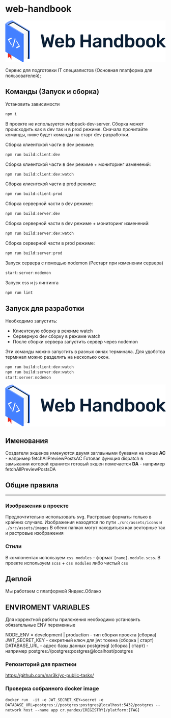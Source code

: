 # web-handbook

![Image of Alfa Code](https://raw.githubusercontent.com/alfa-code/web-handbook/master/src/assets/images/logo-for-readme.png?token=AE6ZXO33LHKZKVKR6BMSKAK7VAMVG)

Сервис для подготовки IT специалистов (Основная платформа для пользователей);

## Команды (Запуск и сборка)

Установить зависимости

```javascript
npm i
```

В проекте не используется webpack-dev-server. Сборка может происходить как в dev так и в prod режиме. Сначала прочитайте команды, ниже будет команды на старт dev разработки.

Сборка клиентской части в dev режиме:

```javascript
npm run build:client:dev
```

Сборка клиентской части в dev режиме + мониторинг изменений:

```javascript
npm run build:client:dev:watch
```

Сборка клиентской части в prod режиме:

```javascript
npm run build:client:prod
```

Сборка серверной части в dev режиме:

```javascript
npm run build:server:dev
```

Сборка серверной части в dev режиме + мониторинг изменений:

```javascript
npm run build:server:dev:watch
```

Сборка серверной части в prod режиме:

```javascript
npm run build:server:prod
```

Запуск сервера с помощью nodemon (Рестарт при изменении сервера)

```javascript
start:server:nodemon
```

Запуск css и js линтинга

```javascript
npm run lint
```

## Запуск для разработки

Необходимо запустить:

- Клиентскую сборку в режиме watch
- Серверную dev сборку в режиме watch
- После сборки сервера запустить сервер через nodemon

Эти команды можно запустить в разных окнах терминала. Для удобства терминал можно разделить на несколько окон.

```javascript
npm run build:client:dev:watch
npm run build:server:dev:watch
start:server:nodemon
```

![Image of Terminal](https://raw.githubusercontent.com/alfa-code/web-handbook/master/src/assets/images/logo-for-readme.png?token=AE6ZXO33LHKZKVKR6BMSKAK7VAMVG)

## Именования

Создатели экшенов именуются двумя заглаыными буквами на конце **AC** - например fetchAllPreviewPostsAC
Готовая функция dispatch в замыкании которой хранится готовый экшен помечается **DA** - например fetchAllPreviewPostsDA

## Общие правила

---------------------

### Изображения в проекте

Предпочтительно использовать svg. Растровые форматы только в крайних случаях.
Изображения находятся по пути `./src/assets/icons` и `./src/assets/images`
В обеих папках могут находиться как векторные так и растровые изображения

### Стили

В компонентах используем `css modules` - формат `[name].module.scss`.
В проекте используем `scss` + `css modules` либо чистый `css`

## Деплой

Мы работаем с платформой Яндекс.Облако

## ENVIROMENT VARIABLES

Для корректной работы приложения необходимо установить обязательные ENV переменные

NODE_ENV = development | production - тип сборки проекта (сборка)
JWT_SECRET_KEY - секретный ключ для jwt токена (сборка | старт)
DATABASE_URL - адрес базы данных postgresql (сборка | старт) - например postgres://postgres:postgres@localhost/postgres

### Репозиторий для практики

<https://github.com/nar3k/yc-public-tasks/>

### Проверка собранного docker image

```
docker run  -it -e JWT_SECRET_KEY=secret -e DATABASE_URL=postgres://postgres:postgres@localhost:5432/postgres --network host --name app cr.yandex/[REGISTRY]/platform:[TAG]
```
